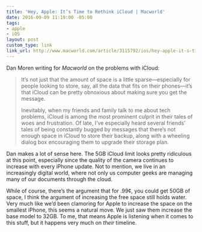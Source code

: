 ```yaml
---
title: 'Hey, Apple: It’s Time to Rethink iCloud | Macworld'
date: 2016-09-09 11:19:00 -05:00
tags:
- apple
- iOS
layout: post
custom_type: link
link_url: http://www.macworld.com/article/3115792/ios/hey-apple-it-s-time-to-rethink-icloud.html
---
```


Dan Moren writing for *Macworld* on the problems with iCloud:

> It’s not just that the amount of space is a little sparse—especially for people looking to store, say, all the data that fits on their phones—it’s that iCloud can be pretty obnoxious about making sure you get the message.
>
> Inevitably, when my friends and family talk to me about tech problems, iCloud is among the most prominent culprit in their tales of woes and frustration. Of late, I’ve especially heard several friends’ tales of being constantly bugged by messages that there’s not enough space in iCloud to store their backup, along with a wheeling dialog box encouraging them to upgrade their storage plan.

Dan makes a lot of sense here. The 5GB iCloud limit looks pretty ridiculous at this point, especially since the quality of the camera continues to increase with every iPhone update. Not to mention, we live in an increasingly digital world, where not only us computer geeks are managing many of our documents through the cloud.

While of course, there’s the argument that for .99¢, you could get 50GB of space, I think the argument of increasing the free space still holds water. Very much like we’d been clamoring for Apple to increase the space on the smallest iPhone, this seems a natural move. We just saw them increase the base model to 32GB. To me, that means Apple is listening when it comes to this stuff, but it happens very much on *their* timeline.
